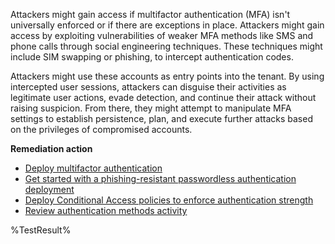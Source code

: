 Attackers might gain access if multifactor authentication (MFA) isn't universally enforced or if there are exceptions in place. Attackers might gain access by exploiting vulnerabilities of weaker MFA methods like SMS and phone calls through social engineering techniques. These techniques might include SIM swapping or phishing, to intercept authentication codes.

Attackers might use these accounts as entry points into the tenant. By using intercepted user sessions, attackers can disguise their activities as legitimate user actions, evade detection, and continue their attack without raising suspicion. From there, they might attempt to manipulate MFA settings to establish persistence, plan, and execute further attacks based on the privileges of compromised accounts.

**Remediation action**

- [Deploy multifactor authentication](https://learn.microsoft.com/entra/identity/authentication/howto-mfa-getstarted?wt.mc_id=zerotrustrecommendations_automation_content_cnl_csasci)
- [Get started with a phishing-resistant passwordless authentication deployment](https://learn.microsoft.com/entra/identity/authentication/how-to-plan-prerequisites-phishing-resistant-passwordless-authentication?wt.mc_id=zerotrustrecommendations_automation_content_cnl_csasci)
- [Deploy Conditional Access policies to enforce authentication strength](https://learn.microsoft.com/entra/identity/conditional-access/policy-all-users-mfa-strength?wt.mc_id=zerotrustrecommendations_automation_content_cnl_csasci)
- [Review authentication methods activity](https://learn.microsoft.com/entra/identity/monitoring-health/concept-usage-insights-report?tabs=microsoft-entra-admin-center#authentication-methods-activity&wt.mc_id=zerotrustrecommendations_automation_content_cnl_csasci)
<!--- Results --->
%TestResult%







